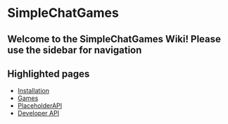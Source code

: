 # SimpleChatGames
Welcome to the SimpleChatGames Wiki! Please use the sidebar for navigation
---

## Highlighted pages
- [Installation](installation)
- [Games](games)
- [PlaceholderAPI](placeholderapi)
- [Developer API](developers)

